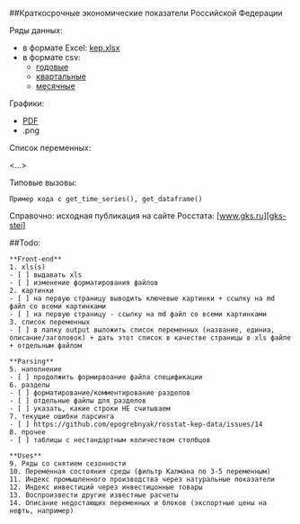 ##Краткосрочные экономические показатели Российской Федерации  

Ряды данных: 
- в формате Excel: [kep.xlsx][kep-at-git]
- в формате csv: 
  - [годовые](https://raw.githubusercontent.com/epogrebnyak/rosstat-kep-data/master/src2/output/data_annual.txt) 
  - [квартальные](https://raw.githubusercontent.com/epogrebnyak/rosstat-kep-data/master/src2/output/data_qtr.txt)
  - [месячные](https://raw.githubusercontent.com/epogrebnyak/rosstat-kep-data/master/src2/output/data_monthly.txt) 

Графики:
- [PDF](https://github.com/epogrebnyak/rosstat-kep-data/blob/master/src2/output/monthly.pdf)
- .png

Список переменных:

<...>

Типовые вызовы:
```
Пример кода с get_time_series(), get_dataframe()
```

Справочно: исходная публикация на сайте Росстата: [www.gks.ru][gks-stei] 

[kep-at-git]: https://github.com/epogrebnyak/rosstat-kep-data/blob/master/src2/output/kep.xlsx?raw=true
[gks-stei]: http://www.gks.ru/wps/wcm/connect/rosstat_main/rosstat/ru/statistics/publications/catalog/doc_1140080765391


##Todo:
```
**Front-end** 
1. xls(s)
- [ ] выдавать xls 
- [ ] изменение форматирования файлов
2. картинки
- [ ] на первую страницу выводить ключевые картинки + ссылку на md файл со всеми картинками
- [ ] на первую страницу - ссылку на md файл со всеми картинками
3. список переменных
- [ ] в папку output выложить список переменных (название, единиа, описание/заголовок) + дать этот список в качестве страницы в xls файле + отдельным файлом

**Parsing**
5. наполнение 
- [ ] продолжить формирвоание файла спецификации
6. разделы 
- [ ] форматирование/комментирование разделов
- [ ] отдельные файлы для разделов
- [ ] указать, какие строки НЕ считываем
7. текущие ошибки парсинга 
- [ ] https://github.com/epogrebnyak/rosstat-kep-data/issues/14 
8. прочее
- [ ] таблицы с нестандартным количеством столбцов

**Uses**
9. Ряды со снятием сезонности
10. Переменная состояния среды (фильтр Калмана по 3-5 переменным)
11. Индекс промышленного производства через натуральные показатели
12. Индекс инвестиций через инвестицонные товары 
13. Воспроизвести другие известные расчеты 
14. Описание недостающих переменных и блоков (экспортные цены на нефть, например)
```
